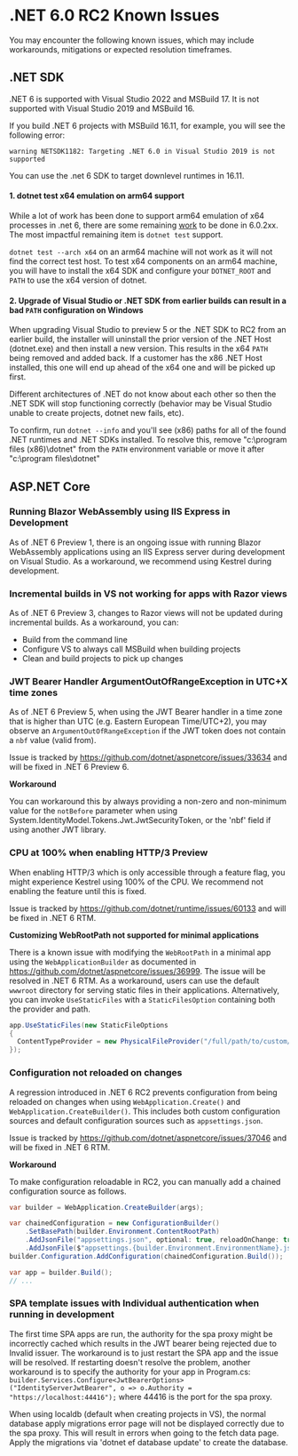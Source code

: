 # .NET 6.0 RC2 Known Issues

You may encounter the following known issues, which may include workarounds, mitigations or expected resolution timeframes.

## .NET SDK

.NET 6 is supported with Visual Studio 2022 and MSBuild 17.  It is not supported with Visual Studio 2019 and MSBuild 16.

If you build .NET 6 projects with MSBuild 16.11, for example, you will see the following error:

`warning NETSDK1182: Targeting .NET 6.0 in Visual Studio 2019 is not supported`

You can use the .net 6 SDK to target downlevel runtimes in 16.11.

#### 1. dotnet test x64 emulation on arm64 support
While a lot of work has been done to support arm64 emulation of x64 processes in .net 6, there are some remaining [work](https://github.com/dotnet/sdk/issues/21686) to be done in 6.0.2xx. The most impactful remaining item is `dotnet test` support.

`dotnet test --arch x64` on an arm64 machine will not work as it will not find the correct test host.  To test x64 components on an arm64 machine, you will have to install the x64 SDK and configure your `DOTNET_ROOT` and `PATH` to use the x64 version of dotnet.

#### 2. Upgrade of Visual Studio or .NET SDK from earlier builds can result in a bad `PATH` configuration on Windows
When upgrading Visual Studio to preview 5 or the .NET SDK to RC2 from an earlier build, the installer will uninstall the prior version of the .NET Host (dotnet.exe) and then install a new version. This results in the x64 `PATH` being removed and added back. If a customer has the x86 .NET Host installed, this one will end up ahead of the x64 one and will be picked up first.  

Different architectures of .NET do not know about each other so then the .NET SDK will stop functioning correctly (behavior may be Visual Studio unable to create projects, dotnet new fails, etc).

To confirm, run `dotnet --info` and you'll see (x86) paths for all of the found .NET runtimes and .NET SDKs installed. To resolve this, remove "c:\program files (x86)\dotnet" from the `PATH` environment variable or move it after "c:\program files\dotnet"
   
## ASP.NET Core

### Running Blazor WebAssembly using IIS Express in Development

As of .NET 6 Preview 1, there is an ongoing issue with running Blazor WebAssembly applications using an IIS Express server during development on Visual Studio. As a workaround, we recommend using Kestrel during development.

### Incremental builds in VS not working for apps with Razor views

As of .NET 6 Preview 3, changes to Razor views will not be updated during incremental builds. As a workaround, you can:

- Build from the command line
- Configure VS to always call MSBuild when building projects
- Clean and build projects to pick up changes

### JWT Bearer Handler ArgumentOutOfRangeException in UTC+X time zones

As of .NET 6 Preview 5, when using the JWT Bearer handler in a time zone that is higher than UTC (e.g. Eastern European Time/UTC+2), you may observe an `ArgumentOutOfRangeException` if the JWT token does not contain a `nbf` value (valid from).

Issue is tracked by https://github.com/dotnet/aspnetcore/issues/33634 and will be fixed in .NET 6 Preview 6.

**Workaround**

You can workaround this by always providing a non-zero and non-minimum value for the `notBefore` parameter when using System.IdentityModel.Tokens.Jwt.JwtSecurityToken, or the 'nbf' field if using another JWT library.

### CPU at 100% when enabling HTTP/3 Preview

When enabling HTTP/3 which is only accessible through a feature flag, you might experience Kestrel using 100% of the CPU. We recommend not enabling the feature until this is fixed.

Issue is tracked by https://github.com/dotnet/runtime/issues/60133 and will be fixed in .NET 6 RTM.


**Customizing WebRootPath not supported for minimal applications**

There is a known issue with modifying the `WebRootPath` in a minimal app using the `WebApplicationBuilder` as documented in https://github.com/dotnet/aspnetcore/issues/36999. The issue will be resolved in .NET 6 RTM. As a workaround, users can use the default `wwwroot` directory for serving static files in their applications. Alternatively, you can invoke `UseStaticFiles` with a `StaticFilesOption` containing both the provider and path.

```csharp
app.UseStaticFiles(new StaticFileOptions
{
  ContentTypeProvider = new PhysicalFileProvider("/full/path/to/custom/wwwroot")
});
```
### Configuration not reloaded on changes

A regression introduced in .NET 6 RC2 prevents configuration from being reloaded on changes when using `WebApplication.Create()` and `WebApplication.CreateBuilder()`. This includes both custom configuration sources and default configuration sources such as `appsettings.json`.

Issue is tracked by https://github.com/dotnet/aspnetcore/issues/37046 and will be fixed in .NET 6 RTM.

**Workaround**

To make configuration reloadable in RC2, you can manually add a chained configuration source as follows.

```C#
var builder = WebApplication.CreateBuilder(args);

var chainedConfiguration = new ConfigurationBuilder()
    .SetBasePath(builder.Environment.ContentRootPath)
    .AddJsonFile("appsettings.json", optional: true, reloadOnChange: true)
    .AddJsonFile($"appsettings.{builder.Environment.EnvironmentName}.json", optional: true, reloadOnChange: true);
builder.Configuration.AddConfiguration(chainedConfiguration.Build());

var app = builder.Build();
// ...
```

### SPA template issues with Individual authentication when running in development

The first time SPA apps are run, the authority for the spa proxy might be incorrectly cached which results in the JWT bearer being rejected due to Invalid issuer. The workaround is to just restart the SPA app and the issue will be resolved. If restarting doesn't resolve the problem, another workaround is to specify the authority for your app in Program.cs: `builder.Services.Configure<JwtBearerOptions>("IdentityServerJwtBearer", o => o.Authority = "https://localhost:44416");` where 44416 is the port for the spa proxy.

When using localdb (default when creating projects in VS), the normal database apply migrations error page will not be displayed correctly due to the spa proxy. This will result in errors when going to the fetch data page. Apply the migrations via 'dotnet ef database update' to create the database.
